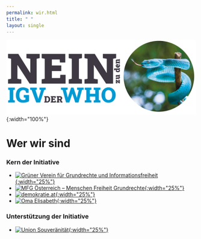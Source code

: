 ```yaml
---
permalink: wir.html
title: " "
layout: single
---
```


![Nein zu den IGV der WHO](/assets/images/NEIN-zu-IGV-quer.png){:width="100%"}

# Wer wir sind

### Kern der Initiative

* [![Grüner Verein für Grundrechte und Informationsfreiheit]({{site.url}}{{site.baseurl}}/assets/images/2023-05-18-GGI-logo.svg){:width="25%"}](https://ggi-initiative.at/)
* [![MFG Österreich – Menschen Freiheit Grundrechte]({{site.url}}{{site.baseurl}}/assets/images/MFG_logo.svg){:width="25%"}](https://www.mfg-oe.at/)
* [![demokratie.at]({{site.url}}{{site.baseurl}}/assets/images/2023-04-08-Demokratie.svg){:width="25%"}](https://demokratie.at/)
* [![Oma Elisabeth]({{site.url}}{{site.baseurl}}/assets/images/2025-10-02-Eiche.svg){:width="25%"}](https://demokratie.at/)

### Unterstützung der Initiative

* [![Union Souveränität](/assets/images/2023-05-18-Souveraenitaet.svg){:width="25%"}](https://souveraenitaet.org)

